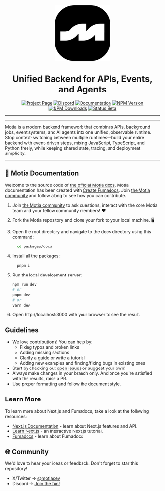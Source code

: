 <a name="readme-top"></a>

<div align="center">
  <img src="../../assets/PNGs/icon.png" alt="Logo" width="180">
  <h1 align="center"> Unified Backend for APIs, Events, and Agents </h1>
</div>

<div align="center">
  <a href="https://motia.dev"><img src="https://img.shields.io/badge/PROJECT-PAGE-FFE165?style=for-the-badge&labelColor=555555" alt="Project Page"></a>
  <a href="https://discord.gg/nJFfsH5d6v"><img src="https://img.shields.io/badge/DISCORD-JOIN%20US-9146FF?style=for-the-badge&labelColor=555555" alt="Discord"></a>
  <a href="https://motia.dev/docs"><img src="https://img.shields.io/badge/DOCS-READ%20NOW-000000?style=for-the-badge&labelColor=555555" alt="Documentation"></a>
  <a href="https://www.npmjs.com/package/motia"><img src="https://img.shields.io/npm/v/motia?style=for-the-badge&label=NPM&labelColor=555555&color=CB3837" alt="NPM Version"></a>
  <a href="https://www.npmjs.com/package/motia"><img src="https://img.shields.io/npm/dt/motia?style=for-the-badge&label=DOWNLOADS&labelColor=555555&color=CB3837" alt="NPM Downloads"></a>
  <a href="#"><img src="https://img.shields.io/badge/STATUS-BETA-FFE165?style=for-the-badge&labelColor=555555" alt="Status Beta"></a>
  <hr>
</div>

---

Motia is a modern backend framework that combines APIs, background jobs, event systems, and AI agents into one unified, observable runtime. Stop context-switching between multiple runtimes—build your entire backend with event-driven steps, mixing JavaScript, TypeScript, and Python freely, while keeping shared state, tracing, and deployment simplicity.

---

## 📝 Motia Documentation

Welcome to the source code of [the official Motia docs](http://motia.dev/docs/).
Motia documentation has been created with [Create Fumadocs](https://github.com/fuma-nama/fumadocs). Join [the Motia community](https://discord.gg/m3XN23Kp) and follow along to see how you can contribute.

1. Join [the Motia community](https://discord.gg/m3XN23Kp) to ask questions, interact with the core Motia team and your fellow community members! ❤️
2. Fork the Motia repository and clone your fork to your local machine. 🖥️ 
3. Open the root directory and navigate to the docs directory using this command:

    ``` bash
      cd packages/docs 
    ```

4. Install all the packages:

    ``` bash
      pnpm i
    ```

5. Run the local development server:

    ```bash
    npm run dev
    # or
    pnpm dev
    # or
    yarn dev
    ```

6. Open http://localhost:3000 with your browser to see the result.

## Guidelines

- We love contributions! You can help by:
  - Fixing typos and broken links
  - Adding missing sections
  - Clarify a guide or write a tutorial
  - Adding new examples and finding/fixing bugs in existing ones
- Start by checking out [open issues](https://github.com/MotiaDev/motia/labels/documentation) or suggest your own!
- Always make changes in your branch only. And once you're satisfied with the results, raise a PR.
- Use proper formatting and follow the document style.

## Learn More

To learn more about Next.js and Fumadocs, take a look at the following
resources:

- [Next.js Documentation](https://nextjs.org/docs) - learn about Next.js
  features and API.
- [Learn Next.js](https://nextjs.org/learn) - an interactive Next.js tutorial.
- [Fumadocs](https://fumadocs.vercel.app) - learn about Fumadocs

## 🌐 Community

We'd love to hear your ideas or feedback. Don't forget to star this repository!

- X/Twitter -> [@motiadev](https://x.com/motiadev)
- Discord -> [Join the fun!](https://discord.gg/m3XN23Kp)
